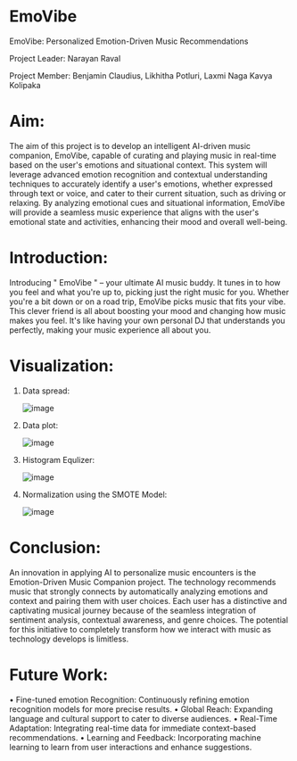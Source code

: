 # EmoVibe
EmoVibe: Personalized Emotion-Driven Music Recommendations

Project Leader: Narayan Raval

Project Member: Benjamin Claudius, Likhitha Potluri, Laxmi Naga Kavya Kolipaka

# Aim: 
The aim of this project is to develop an intelligent AI-driven music companion, EmoVibe, capable of curating and playing music in real-time based on the user's emotions and situational context. This system will leverage advanced emotion recognition and contextual understanding techniques to accurately identify a user's emotions, whether expressed through text or voice, and cater to their current situation, such as driving or relaxing. By analyzing emotional cues and situational information, EmoVibe will provide a seamless music experience that aligns with the user's emotional state and activities, enhancing their mood and overall well-being.

# Introduction: 

Introducing " EmoVibe " – your ultimate AI music buddy. It tunes in to how you feel and what you're up to, picking just the right music for you. Whether you're a bit down or on a road trip, EmoVibe picks music that fits your vibe. This clever friend is all about boosting your mood and changing how music makes you feel. It's like having your own personal DJ that understands you perfectly, making your music experience all about you.

# Visualization:


1. Data spread:
   
   ![image](https://github.com/narayan123411/EmoVibe/assets/53684708/937c918b-0d74-4378-a75f-f055f8e74215)

2. Data plot:
   
   ![image](https://github.com/narayan123411/EmoVibe/assets/53684708/7ec6d428-dccd-4c61-8d2d-9d658c4d6837)

3. Histogram Equlizer:
   
   ![image](https://github.com/narayan123411/EmoVibe/assets/53684708/9ebc83b0-aced-4938-92bc-3bd6e726bab9)


4. Normalization using the SMOTE Model:
   
   ![image](https://github.com/narayan123411/EmoVibe/assets/53684708/28aa71c1-2691-4549-b72f-93f78beb59e6)



# Conclusion:

An innovation in applying AI to personalize music encounters is the Emotion-Driven Music Companion project. The technology recommends music that strongly connects by automatically analyzing emotions and context and pairing them with user choices. Each user has a distinctive and captivating musical journey because of the seamless integration of sentiment analysis, contextual awareness, and genre choices. The potential for this initiative to completely transform how we interact with music as technology develops is limitless.

# Future Work:

•	Fine-tuned emotion Recognition: Continuously refining emotion recognition models for more precise results.
•	Global Reach: Expanding language and cultural support to cater to diverse audiences.
•	Real-Time Adaptation: Integrating real-time data for immediate context-based recommendations.
•	Learning and Feedback: Incorporating machine learning to learn from user interactions and enhance suggestions.
